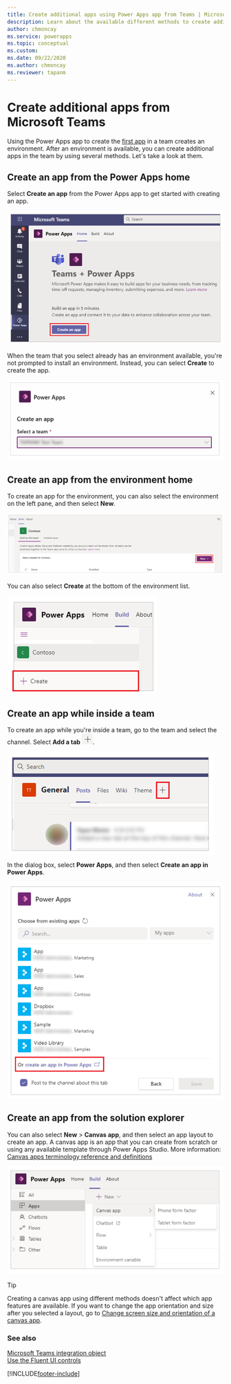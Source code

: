 ```yaml
---
title: Create additional apps using Power Apps app from Teams | Microsoft Docs
description: Learn about the available different methods to create additional apps using Power Apps app from Teams.
author: chmoncay
ms.service: powerapps
ms.topic: conceptual
ms.custom: 
ms.date: 09/22/2020
ms.author: chmoncay
ms.reviewer: tapanm
---
```


# Create additional apps from Microsoft Teams

Using the Power Apps app to create the [first app](create-first-app.md) in a team creates an environment. After an environment is available, you can create additional apps in the team by using several methods. Let's take a look at them.

## Create an app from the Power Apps home

Select **Create an app** from the Power Apps app to get started with creating an app.

![Create an app from the Power Apps home.](media/additional-apps-1.png "Create an app from the Power Apps home")

When the team that you select already has an environment available, you're not prompted to install an environment. Instead, you can select **Create** to create the app.

![Select Create to create the app.](media/additional-apps-2.png "Select Create to create the app")

## Create an app from the environment home

To create an app for the environment, you can also select the environment on the left pane, and then select **New**.

![Create an app from the environment home.](media/additional-apps-3.png "Create an app from the environment home")

You can also select **Create** at the bottom of the environment list.

![Select Create from the environment list.](media/additional-apps-4.png "Select Create from the environment list")

## Create an app while inside a team

To create an app while you're inside a team, go to the team and select the channel. Select **Add a tab** ![Add a tab.](media/additional-apps-5.png "Add a tab").

![Create an app from inside a team by adding a tab.](media/additional-apps-7.png "Create an app from inside a team by adding a tab")

In the dialog box, select **Power Apps**, and then select **Create an app in Power Apps**.

![Create an app while inside a team.](media/additional-apps-6.png "Create an app while inside a team")

## Create an app from the solution explorer

You can also select **New** \> **Canvas app**, and then select an app layout to
create an app. A canvas app is an app that you can create from scratch
or using any available template through Power Apps Studio. More
information: [Canvas apps terminology reference and definitions](overview-of-the-power-apps-app.md#canvas-apps-terminology-reference-and-definitions)

![Create an app from the solution explorer.](media/additional-apps-8.png "Create an app from the solution explorer")

> [!TIP]
> Creating a canvas app using different methods doesn't affect which app features are available. If you want to change the app orientation and size after you selected a layout, go to [Change screen size and orientation of a canvas app](../maker/canvas-apps/set-aspect-ratio-portrait-landscape.md).

### See also

[Microsoft Teams integration object](use-teams-integration-object.md)  
[Use the Fluent UI controls](use-the-fluent-ui-controls.md)


[!INCLUDE[footer-include](../includes/footer-banner.md)]